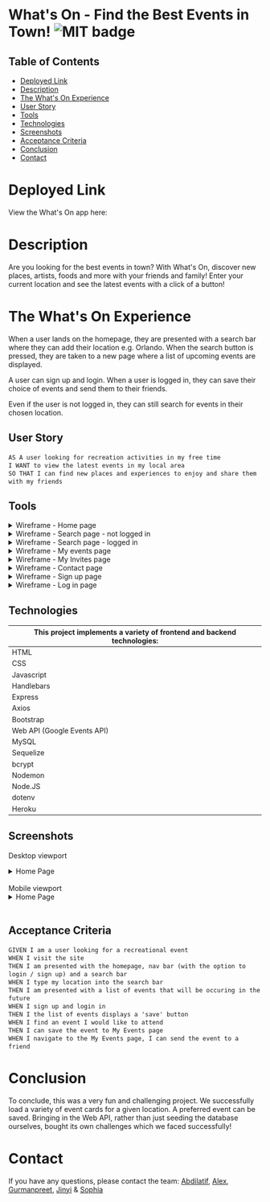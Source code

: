 # What's On - Find the Best Events in Town! ![MIT badge](https://img.shields.io/badge/MIT-license-green)

## Table of Contents

- [Deployed Link](#deployed-link)
- [Description](#description)
- [The What's On Experience](#the-whats-on-experience)
- [User Story](#user-story)
- [Tools](#tools)
- [Technologies](#technologies)
- [Screenshots](#screenshots)
- [Acceptance Criteria](#acceptance-criteria)
- [Conclusion](#conclusion)
- [Contact](#contact)

# Deployed Link

View the What's On app here:

# Description

Are you looking for the best events in town? With What's On, discover new places, artists, foods and more with your friends and family! Enter your current location and see the latest events with a click of a button!

# The What's On Experience

When a user lands on the homepage, they are presented with a search bar where they can add their location e.g. Orlando. When the search button is pressed, they are taken to a new page where a list of upcoming events are displayed.

A user can sign up and login. When a user is logged in, they can save their choice of events and send them to their friends.

Even if the user is not logged in, they can still search for events in their chosen location.

## User Story

```
AS A user looking for recreation activities in my free time
I WANT to view the latest events in my local area
SO THAT I can find new places and experiences to enjoy and share them with my friends
```

## Tools

<details>
<summary>Wireframe - Home page </summary>

![Desktop - Start page](public/assets/images/wire-frames/Event%20finder-%20homepage.jpg)

</details>

<details>
<summary>Wireframe - Search page - not logged in </summary>

![Desktop - Start page](public/assets/images/wire-frames/event%20finder-%20serach%20page-%20not%20logged%20in.jpg)

</details>

<details>
<summary>Wireframe - Search page - logged in </summary>

![Desktop - Start page](public/assets/images/wire-frames/event-finder%20search%20page-logged%20in.jpg)

</details>

<details>
<summary>Wireframe - My events page </summary>

![Desktop - Start page](public/assets/images/wire-frames/event%20finder-%20my%20events%20page.jpg)

</details>

<details>
<summary>Wireframe - My Invites page </summary>

![Desktop - Start page](./public/assets/images/wire-frames/my%20invites%20page.jpg)

</details>

<details>
<summary>Wireframe - Contact page </summary>

![Desktop - Start page](public/assets/images/wire-frames/contact%20page.jpg)

</details>

<details>
<summary>Wireframe - Sign up page </summary>

![Desktop - Start page](./public/assets/images/wire-frames/sign%20up%20page.jpg)

</details>

<details>
<summary>Wireframe - Log in page </summary>

![Desktop - Start page](./public/assets/images/wire-frames/log%20in%20page.jpg)

</details>

## Technologies

| This project implements a variety of frontend and backend technologies: |
| ----------------------------------------------------------------------- |
| HTML                                                                    |
| CSS                                                                     |
| Javascript                                                              |
| Handlebars                                                              |
| Express                                                                 |
| Axios                                                                   |
| Bootstrap                                                               |
| Web API (Google Events API)                                             |
| MySQL                                                                   |
| Sequelize                                                               |
| bcrypt                                                                  |
| Nodemon                                                                 |
| Node.JS                                                                 |
| dotenv                                                                  |
| Heroku                                                                  |

## Screenshots

Desktop viewport

<details>
<summary>Home Page</summary>

![Home Page](./public/assets/images/readme/whatson-home.png)

![Home Page Continued](public/assets/images/readme/whatson-home-2.png)

</details>

<br/>
Mobile viewport

<details>
<summary>Home Page</summary>

Home Page:
![Home Page](./public/assets/images/readme/home-mobile.png)

![Home Page Continued](./public/assets/images/readme/whatson-mobile-two.png)

</details>
<br/>

## Acceptance Criteria

```
GIVEN I am a user looking for a recreational event
WHEN I visit the site
THEN I am presented with the homepage, nav bar (with the option to login / sign up) and a search bar
WHEN I type my location into the search bar
THEN I am presented with a list of events that will be occuring in the future
WHEN I sign up and login in
THEN I the list of events displays a 'save' button
WHEN I find an event I would like to attend
THEN I can save the event to My Events page
WHEN I navigate to the My Events page, I can send the event to a friend

```

# Conclusion

To conclude, this was a very fun and challenging project. We successfully load a variety of event cards for a given location. A preferred event can be saved. Bringing in the Web API, rather than just seeding the database ourselves, bought its own challenges which we faced successfully!

# Contact

If you have any questions, please contact the team:
[Abdilatif](https://github.com/awarsame1996/),
[Alex](https://github.com/talexandru1987),
[Gurmanpreet](https://github.com/Mkn01),
[Jinyi](https://github.com/jinyiyu) &
[Sophia](https://github.com/sophia4422)
